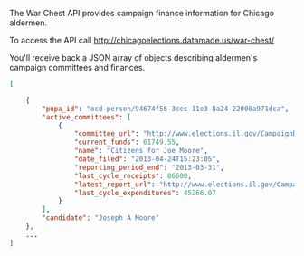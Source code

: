 The War Chest API provides campaign finance information for Chicago aldermen.

To access the API call http://chicagoelections.datamade.us/war-chest/

You'll receive back a JSON array of objects describing aldermen's campaign committees and finances.

```json
[

    {
        "pupa_id": "ocd-person/94674f56-3cec-11e3-8a24-22000a971dca",
        "active_committees": [
            {
                "committee_url": "http://www.elections.il.gov/CampaignDisclosure/CommitteeDetail.aspx?id=6380",
                "current_funds": 61749.55,
                "name": "Citizens for Joe Moore",
                "date_filed": "2013-04-24T15:23:05",
                "reporting_period_end": "2013-03-31",
                "last_cycle_receipts": 86600,
                "latest_report_url": "http://www.elections.il.gov/CampaignDisclosure/D2Quarterly.aspx?id=500538",
                "last_cycle_expenditures": 45266.07
            }
        ],
        "candidate": "Joseph A Moore"
    },
    ...
]
```
